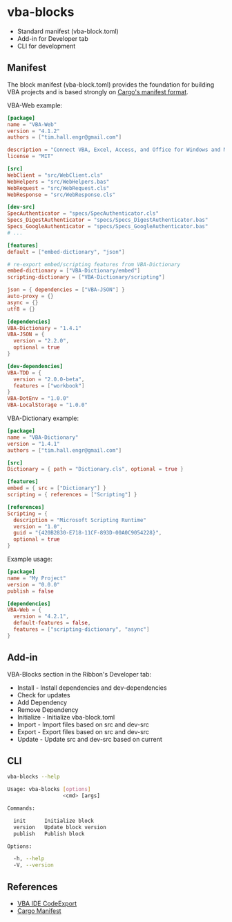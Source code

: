 # vba-blocks

- Standard manifest (vba-block.toml)
- Add-in for Developer tab
- CLI for development

## Manifest

The block manifest (vba-block.toml) provides the foundation for building VBA projects and is based strongly on [Cargo's manifest format](http://doc.crates.io/manifest.html). 

VBA-Web example:

```toml
[package]
name = "VBA-Web"
version = "4.1.2"
authors = ["tim.hall.engr@gmail.com"]

description = "Connect VBA, Excel, Access, and Office for Windows and Mac to web services and the web"
license = "MIT"

[src]
WebClient = "src/WebClient.cls"
WebHelpers = "src/WebHelpers.bas"
WebRequest = "src/WebRequest.cls"
WebResponse = "src/WebResponse.cls"

[dev-src]
SpecAuthenticator = "specs/SpecAuthenticator.cls"
Specs_DigestAuthenticator = "specs/Specs_DigestAuthenticator.bas"
Specs_GoogleAuthenticator = "specs/Specs_GoogleAuthenticator.bas"
# ...

[features]
default = ["embed-dictionary", "json"]

# re-export embed/scripting features from VBA-Dictionary
embed-dictionary = ["VBA-Dictionary/embed"]
scripting-dictionary = ["VBA-Dictionary/scripting"]

json = { dependencies = ["VBA-JSON"] }
auto-proxy = {}
async = {}
utf8 = {}

[dependencies]
VBA-Dictionary = "1.4.1"
VBA-JSON = {
  version = "2.2.0",
  optional = true
}

[dev-dependencies]
VBA-TDD = {
  version = "2.0.0-beta",
  features = ["workbook"]
}
VBA-DotEnv = "1.0.0"
VBA-LocalStorage = "1.0.0"
```

VBA-Dictionary example:

```toml
[package]
name = "VBA-Dictionary"
version = "1.4.1"
authors = ["tim.hall.engr@gmail.com"]

[src]
Dictionary = { path = "Dictionary.cls", optional = true }

[features]
embed = { src = ["Dictionary"] }
scripting = { references = ["Scripting"] }

[references]
Scripting = {
  description = "Microsoft Scripting Runtime"
  version = "1.0",
  guid = "{420B2830-E718-11CF-893D-00A0C9054228}",
  optional = true
}
```

Example usage:

```toml
[package]
name = "My Project"
version = "0.0.0"
publish = false

[dependencies]
VBA-Web = {
  version = "4.2.1",
  default-features = false,
  features = ["scripting-dictionary", "async"]
}
```

## Add-in

VBA-Blocks section in the Ribbon's Developer tab:

- Install - Install dependencies and dev-dependencies
- Check for updates
- Add Dependency
- Remove Dependency
- Initialize - Initialize vba-block.toml
- Import - Import files based on src and dev-src
- Export - Export files based on src and dev-src
- Update - Update src and dev-src based on current

## CLI

```bash
vba-blocks --help

Usage: vba-blocks [options]
                  <cmd> [args]

Commands:

  init      Initialize block
  version   Update block version
  publish   Publish block

Options:

  -h, --help
  -V, --version
```

## References

- [VBA IDE CodeExport](https://github.com/spences10/VBA-IDE-Code-Export)
- [Cargo Manifest](http://doc.crates.io/manifest.html)
